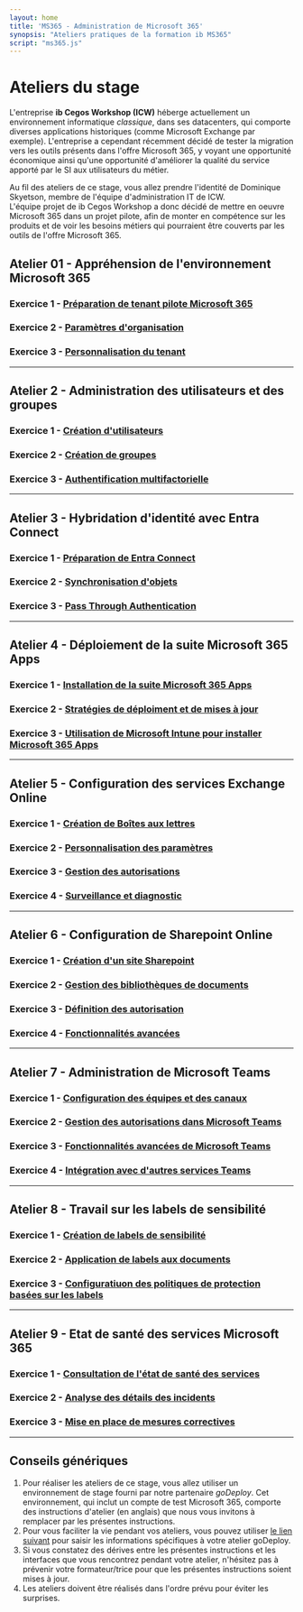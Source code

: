 ```yaml
---
layout: home
title: 'MS365 - Administration de Microsoft 365'
synopsis: "Ateliers pratiques de la formation ib MS365"
script: "ms365.js"
---
```

# Ateliers du stage
L'entreprise **ib Cegos Workshop (ICW)** héberge actuellement un environnement informatique *classique*, dans ses datacenters, qui comporte diverses applications historiques (comme Microsoft Exchange par exemple). L'entreprise a cependant récemment décidé de tester la migration vers les outils présents dans l'offre Microsoft 365, y voyant une opportunité économique ainsi qu'une opportunité d'améliorer la qualité du service apporté par le SI aux utilisateurs du métier.  

Au fil des ateliers de ce stage, vous allez prendre l'identité de Dominique Skyetson, membre de l'équipe d'administration IT de ICW.  
L'équipe projet de ib Cegos Workshop a donc décidé de mettre en oeuvre Microsoft 365 dans un projet pilote, afin de monter en compétence sur les produits et de voir les besoins métiers qui pourraient être couverts par les outils de l'offre Microsoft 365.  

## Atelier 01 - Appréhension de l'environnement Microsoft 365
### Exercice 1 - [Préparation de tenant pilote Microsoft 365](lab1e1)
### Exercice 2 - [Paramètres d'organisation](lab1e2)
### Exercice 3 - [Personnalisation du tenant](lab1e3)
___
## Atelier 2 - Administration des utilisateurs et des groupes
### Exercice 1 - [Création d'utilisateurs](lab2e1)
### Exercice 2 - [Création de groupes](lab2e2)
### Exercice 3 - [Authentification multifactorielle](lab2e3)
___
## Atelier 3 - Hybridation d'identité avec Entra Connect
### Exercice 1 - [Préparation de Entra Connect](lab3e1)
### Exercice 2 - [Synchronisation d'objets](lab3e2)
### Exercice 3 - [Pass Through Authentication](lab3e3)
___
## Atelier 4 - Déploiement de la suite Microsoft 365 Apps
### Exercice 1 - [Installation de la suite Microsoft 365 Apps](lab4e1)
### Exercice 2 - [Stratégies de déploiment et de mises à jour](lab4e2)
### Exercice 3 - [Utilisation de Microsoft Intune pour installer Microsoft 365 Apps](lab4e3)
___
## Atelier 5 - Configuration des services Exchange Online
### Exercice 1 - [Création de Boîtes aux lettres](lab5e1)
### Exercice 2 - [Personnalisation des paramètres](lab5e2)
### Exercice 3 - [Gestion des autorisations](lab5e3)
### Exercice 4 - [Surveillance et diagnostic](lab5e4)
___
## Atelier 6 - Configuration de Sharepoint Online
### Exercice 1 - [Création d'un site Sharepoint](lab6e1)
### Exercice 2 - [Gestion des bibliothèques de documents](lab6e2)
### Exercice 3 - [Définition des autorisation](lab6e3)
### Exercice 4 - [Fonctionnalités avancées](lab6e4)
___
## Atelier 7 - Administration de Microsoft Teams
### Exercice 1 - [Configuration des équipes et des canaux](lab7e1)
### Exercice 2 - [Gestion des autorisations dans Microsoft Teams](lab7e2)
### Exercice 3 - [Fonctionnalités avancées de Microsoft Teams](lab7e3)
### Exercice 4 - [Intégration avec d'autres services Teams](lab7e4)
___
## Atelier 8 - Travail sur les labels de sensibilité
### Exercice 1 - [Création de labels de sensibilité](lab8e1)
### Exercice 2 - [Application de labels aux documents](lab8e2)
### Exercice 3 - [Configuratiuon des politiques de protection basées sur les labels](lab8e3)
___
## Atelier 9 - Etat de santé des services Microsoft 365
### Exercice 1 - [Consultation de l'état de santé des services](lab9e1)
### Exercice 2 - [Analyse des détails des incidents](lab9e2)
### Exercice 3 - [Mise en place de mesures correctives](lab9e3)
___
## Conseils génériques
1. Pour réaliser les ateliers de ce stage, vous allez utiliser un environnement de stage fourni par notre partenaire *goDeploy*. Cet environnement, qui inclut un compte de test Microsoft 365, comporte des instructions d'atelier (en anglais) que nous vous invitons à remplacer par les présentes instructions.
1. Pour vous faciliter la vie pendant vos ateliers, vous pouvez utiliser <a href="#" onclick="document.getElementById('domainInput').style.display = 'block';return false">le lien suivant</a> pour saisir les informations spécifiques à votre atelier goDeploy.
1. Si vous constatez des dérives entre les présentes instructions et les interfaces que vous rencontrez pendant votre atelier, n'hésitez pas à prévenir votre formateur/trice pour que les présentes instructions soient mises à jour.  
1. Les ateliers doivent être réalisés dans l'ordre prévu pour éviter les surprises.